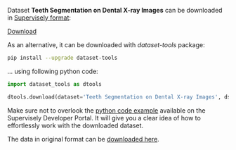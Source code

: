 Dataset **Teeth Segmentation on Dental X-ray Images** can be downloaded in [Supervisely format](https://developer.supervisely.com/api-references/supervisely-annotation-json-format):

 [Download](https://www.dropbox.com/scl/fi/mzmaw1s3h8cjnl2vakbvz/teeth-segmentation-on-dental-x-ray-images-DatasetNinja.tar?rlkey=oeaa9wicuj929zr6q0v6kgjc9&dl=1)

As an alternative, it can be downloaded with *dataset-tools* package:
``` bash
pip install --upgrade dataset-tools
```

... using following python code:
``` python
import dataset_tools as dtools

dtools.download(dataset='Teeth Segmentation on Dental X-ray Images', dst_dir='~/dataset-ninja/')
```
Make sure not to overlook the [python code example](https://developer.supervisely.com/getting-started/python-sdk-tutorials/iterate-over-a-local-project) available on the Supervisely Developer Portal. It will give you a clear idea of how to effortlessly work with the downloaded dataset.

The data in original format can be [downloaded here](https://www.kaggle.com/datasets/humansintheloop/teeth-segmentation-on-dental-x-ray-images/download?datasetVersionNumber=1).